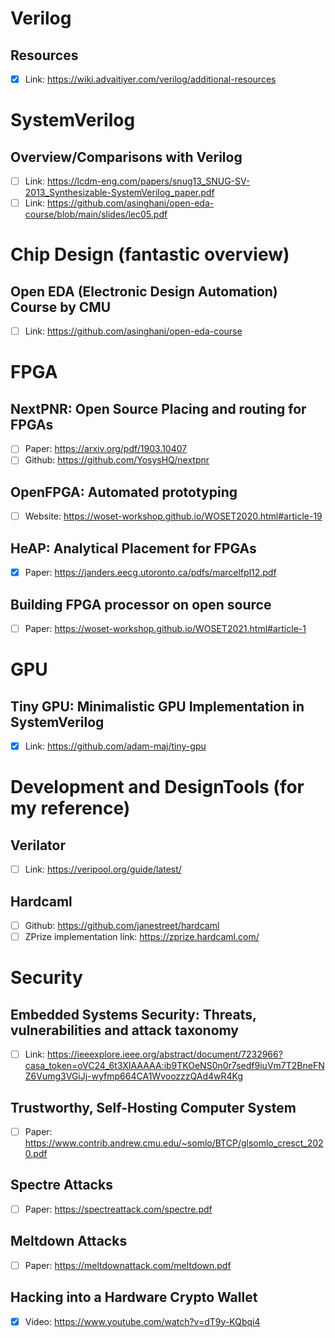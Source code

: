 # Verilog
## Resources
- [x] Link: https://wiki.advaitiyer.com/verilog/additional-resources

# SystemVerilog
## Overview/Comparisons with Verilog
- [ ] Link: https://lcdm-eng.com/papers/snug13_SNUG-SV-2013_Synthesizable-SystemVerilog_paper.pdf
- [ ] Link: https://github.com/asinghani/open-eda-course/blob/main/slides/lec05.pdf 

# Chip Design (fantastic overview)
## Open EDA (Electronic Design Automation) Course by CMU
- [ ] Link: https://github.com/asinghani/open-eda-course

# FPGA
## NextPNR: Open Source Placing and routing for FPGAs
- [ ] Paper: https://arxiv.org/pdf/1903.10407
- [ ] Github: https://github.com/YosysHQ/nextpnr
## OpenFPGA: Automated prototyping
- [ ] Website: https://woset-workshop.github.io/WOSET2020.html#article-19
## HeAP: Analytical Placement for FPGAs
- [x] Paper: https://janders.eecg.utoronto.ca/pdfs/marcelfpl12.pdf
## Building FPGA processor on open source
- [ ] Paper: https://woset-workshop.github.io/WOSET2021.html#article-1 

# GPU
## Tiny GPU: Minimalistic GPU Implementation in SystemVerilog
- [x] Link: https://github.com/adam-maj/tiny-gpu 

# Development and DesignTools (for my reference)
## Verilator
- [ ] Link: https://veripool.org/guide/latest/

## Hardcaml
- [ ] Github: https://github.com/janestreet/hardcaml
- [ ] ZPrize implementation link: https://zprize.hardcaml.com/

# Security
## Embedded Systems Security: Threats, vulnerabilities and attack taxonomy
- [ ] Link: https://ieeexplore.ieee.org/abstract/document/7232966?casa_token=oVC24_6t3XIAAAAA:ib9TKOeNS0n0r7sedf9iuVm7T2BneFNZ6Vumg3VGiJj-wyfmp664CA1WvoozzzQAd4wR4Kg
## Trustworthy, Self-Hosting Computer System
- [ ] Paper: https://www.contrib.andrew.cmu.edu/~somlo/BTCP/glsomlo_cresct_2020.pdf
## Spectre Attacks
- [ ] Paper: https://spectreattack.com/spectre.pdf
## Meltdown Attacks
- [ ] Paper: https://meltdownattack.com/meltdown.pdf 
## Hacking into a Hardware Crypto Wallet
- [x] Video: https://www.youtube.com/watch?v=dT9y-KQbqi4
